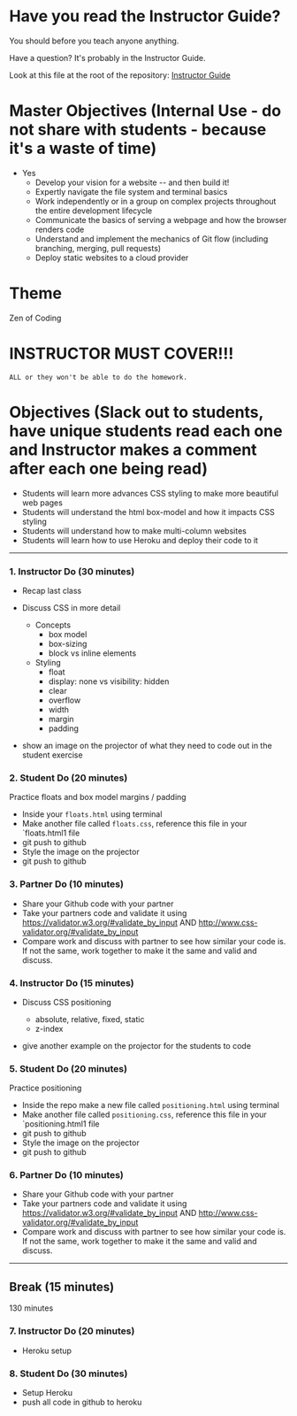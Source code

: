 # Have you read the Instructor Guide?

You should before you teach anyone anything.

Have a question? It's probably in the Instructor Guide.

Look at this file at the root of the repository:
[Instructor Guide](https://github.com/RutgersCodingBootcamp/All-Lesson-Plans/blob/master/instructor_guide.md)

# Master Objectives (Internal Use - do not share with students - because it's a waste of time)

* Yes
  * Develop your vision for a website -- and then build it!
  * Expertly navigate the file system and terminal basics
  * Work independently or in a group on complex projects throughout the entire development lifecycle
  * Communicate the basics of serving a webpage and how the browser renders code
  * Understand and implement the mechanics of Git flow (including branching, merging, pull requests)
  * Deploy static websites to a cloud provider


# Theme
Zen of Coding

# INSTRUCTOR MUST COVER!!!

```
ALL or they won't be able to do the homework.
```

# Objectives (Slack out to students, have unique students read each one and Instructor makes a comment after each one being read)

* Students will learn more advances CSS styling to make more beautiful web pages
* Students will understand the html box-model and how it impacts CSS styling
* Students will understand how to make multi-column websites
* Students will learn how to use Heroku and deploy their code to it

----

### 1. Instructor Do (30 minutes)
* Recap last class
* Discuss CSS in more detail
  + Concepts
    + box model
    + box-sizing
    + block vs inline elements
  + Styling
    + float
    + display: none vs visibility: hidden
    + clear
    + overflow
    + width
    + margin
    + padding

* show an image on the projector of what they need to code out in the student exercise


### 2. Student Do (20 minutes)

Practice floats and box model margins / padding

* Inside your `floats.html` using terminal
* Make another file called `floats.css`, reference this file in your `floats.html1 file
* git push to github
* Style the image on the projector
* git push to github

### 3. Partner Do (10 minutes)

* Share your Github code with your partner
* Take your partners code and validate it using https://validator.w3.org/#validate_by_input AND http://www.css-validator.org/#validate_by_input
* Compare work and discuss with partner to see how similar your code is. If not the same, work together to make it the same and valid and discuss.

### 4. Instructor Do (15 minutes)

* Discuss CSS positioning
    + absolute, relative, fixed, static
    + z-index

* give another example on the projector for the students to code


### 5. Student Do (20 minutes)

Practice positioning

* Inside the repo make a new file called `positioning.html` using terminal
* Make another file called `positioning.css`, reference this file in your `positioning.html1 file
* git push to github
* Style the image on the projector
* git push to github

### 6. Partner Do (10 minutes)

* Share your Github code with your partner
* Take your partners code and validate it using https://validator.w3.org/#validate_by_input AND http://www.css-validator.org/#validate_by_input
* Compare work and discuss with partner to see how similar your code is. If not the same, work together to make it the same and valid and discuss.

----
Break (15 minutes)
----

130 minutes 

### 7. Instructor Do (20 minutes)

* Heroku setup

### 8. Student Do (30 minutes)

* Setup Heroku
* push all code in github to heroku

